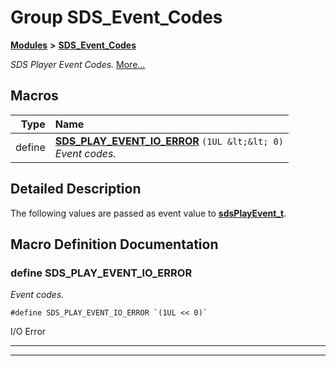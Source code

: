 

# Group SDS\_Event\_Codes



[**Modules**](modules.md) **>** [**SDS\_Event\_Codes**](group__SDS__Event__Codes.md)



_SDS Player Event Codes._ [More...](#detailed-description)

































































## Macros

| Type | Name |
| ---: | :--- |
| define  | [**SDS\_PLAY\_EVENT\_IO\_ERROR**](group__SDS__Event__Codes.md#define-sds_play_event_io_error)  `(1UL &lt;&lt; 0)`<br>_Event codes._  |

## Detailed Description


The following values are passed as event value to [**sdsPlayEvent\_t**](group__SDS__Circular__Buffer.md#typedef-sdsplayevent_t). 


    
## Macro Definition Documentation





### define SDS\_PLAY\_EVENT\_IO\_ERROR 

_Event codes._ 
```
#define SDS_PLAY_EVENT_IO_ERROR `(1UL << 0)`
```



I/O Error 


        

<hr>

------------------------------


